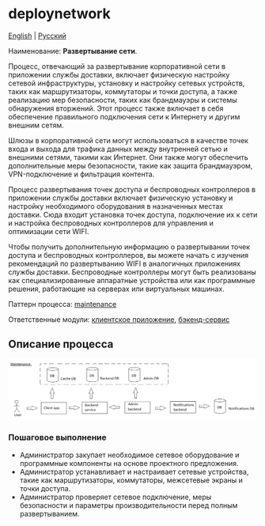 # deploynetwork

[English](deploynetwork.md) | [Русский](deploynetwork.ru.md)

Наименование: **Развертывание сети**.

Процесс, отвечающий за развертывание корпоративной сети в приложении службы доставки, включает физическую настройку сетевой инфраструктуры, установку и настройку сетевых устройств, таких как маршрутизаторы, коммутаторы и точки доступа, а также реализацию мер безопасности, таких как брандмауэры и системы обнаружения вторжений. Этот процесс также включает в себя обеспечение правильного подключения сети к Интернету и другим внешним сетям.

Шлюзы в корпоративной сети могут использоваться в качестве точек входа и выхода для трафика данных между внутренней сетью и внешними сетями, такими как Интернет. Они также могут обеспечить дополнительные меры безопасности, такие как защита брандмауэром, VPN-подключение и фильтрация контента.

Процесс развертывания точек доступа и беспроводных контроллеров в приложении службы доставки включает физическую установку и настройку необходимого оборудования в назначенных местах доставки. Сюда входит установка точек доступа, подключение их к сети и настройка беспроводных контроллеров для управления и оптимизации сети WIFI.

Чтобы получить дополнительную информацию о развертывании точек доступа и беспроводных контроллеров, вы можете начать с изучения рекомендаций по развертыванию WIFI в аналогичных приложениях службы доставки. Беспроводные контроллеры могут быть реализованы как специализированные аппаратные устройства или как программные решения, работающие на серверах или виртуальных машинах.

Паттерн процесса: [maintenance](../../processpatterns/maintenance.ru.md)

Ответственные модули: [клиентское приложение](../../frontend/adminclient.ru.md), [бэкенд-сервис](../../backend/adminbackend.ru.md)

## Описание процесса

![maintenance_overall](../../img/maintenance_overall.png)

### Пошаговое выполнение

- Администратор закупает необходимое сетевое оборудование и программные компоненты на основе проектного предложения.
- Администратор устанавливает и настраивает сетевые устройства, такие как маршрутизаторы, коммутаторы, межсетевые экраны и точки доступа.
- Администратор проверяет сетевое подключение, меры безопасности и параметры производительности перед полным развертыванием.
